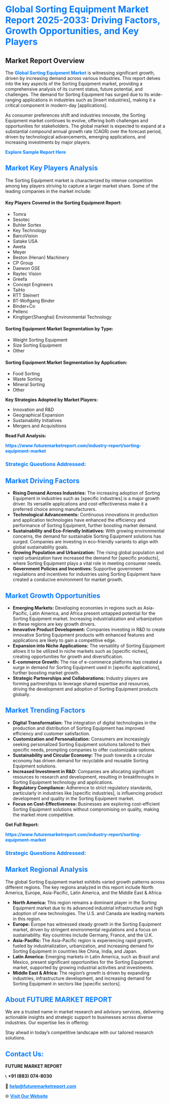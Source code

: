 <h1 style="color: #007BFF;">Global Sorting Equipment Market Report 2025-2033: Driving Factors, Growth Opportunities, and Key Players</h1>

<section id="overview">
<h2>Market Report Overview</h2>
<p>The <a href="https://www.futuremarketreport.com/industry-report/sorting-equipment-market" style="color: #007BFF; text-decoration: none;"><strong>Global Sorting Equipment Market</strong></a> is witnessing significant growth, driven by increasing demand across various industries. This report delves into the key aspects of the Sorting Equipment market, providing a comprehensive analysis of its current status, future potential, and challenges. The demand for Sorting Equipment has surged due to its wide-ranging applications in industries such as [insert industries], making it a critical component in modern-day [applications].</p>
<p>As consumer preferences shift and industries innovate, the Sorting Equipment market continues to evolve, offering both challenges and opportunities for stakeholders. The global market is expected to expand at a substantial compound annual growth rate (CAGR) over the forecast period, driven by technological advancements, emerging applications, and increasing investments by major players.</p>
</section>

<section id="overview">
<p><a href="https://www.futuremarketreport.com/request-sample/reportId=86518" style="color: #007BFF; text-decoration: none;"><strong>Explore Sample Report Here</strong></a></p>
</section>

<section id="key-players">
<h2 style="color: #007BFF;">Market Key Players Analysis</h2>
<p>The Sorting Equipment market is characterized by intense competition among key players striving to capture a larger market share. Some of the leading companies in the market include:</p>
<h4>Key Players Covered in the Sorting Equipment Report:</h4>
<ul><li>Tomra</li><li>Sesotec</li><li>Buhler Sortex</li><li>Key Technology</li><li>BarcoVision</li><li>Satake USA</li><li>Aweta</li><li>Meyer</li><li>Beston (Henan) Machinery</li><li>CP Group</li><li>Daewon GSE</li><li>Raytec Vision</li><li>Greefa</li><li>Concept Engineers</li><li>TaiHo</li><li>RTT Steinert</li><li>BT-Wolfgang Binder</li><li>Binder+Co</li><li>Pellenc</li><li>Kingtiger(Shanghai) Environmental Technology</li></ul>
<h4>Sorting Equipment Market Segmentation by Type:</h4>
<ul><li>Weight Sorting Equipment</li><li>Size Sorting Equipment</li><li>Other</li></ul>

<h4>Sorting Equipment Market Segmentation by Application:</h4>
<ul><li>Food Sorting</li><li>Waste Sorting</li><li>Mineral Sorting</li><li>Other</li></ul>
<p><strong>Key Strategies Adopted by Market Players:</strong></p>
<ul>
<li>Innovation and R&D</li>
<li>Geographical Expansion</li>
<li>Sustainability Initiatives</li>
<li>Mergers and Acquisitions</li>
</ul>
</section>

<section>
<p><strong>Read Full Analysis: </strong></p><a href="https://www.futuremarketreport.com/industry-report/sorting-equipment-market" style="color: #007BFF; text-decoration: none;"><strong>https://www.futuremarketreport.com/industry-report/sorting-equipment-market</strong></a>
<h3 style="color: #007BFF;">Strategic Questions Addressed:</h3>
</section>

<section id="driving-factors">
<h2 style="color: #007BFF;">Market Driving Factors</h2>
<ul>
<li><strong>Rising Demand Across Industries:</strong> The increasing adoption of Sorting Equipment in industries such as [specific industries] is a major growth driver. Its versatile applications and cost-effectiveness make it a preferred choice among manufacturers.</li>
<li><strong>Technological Advancements:</strong> Continuous innovations in production and application technologies have enhanced the efficiency and performance of Sorting Equipment, further boosting market demand.</li>
<li><strong>Sustainability and Eco-Friendly Initiatives:</strong> With growing environmental concerns, the demand for sustainable Sorting Equipment solutions has surged. Companies are investing in eco-friendly variants to align with global sustainability goals.</li>
<li><strong>Growing Population and Urbanization:</strong> The rising global population and rapid urbanization have increased the demand for [specific products], where Sorting Equipment plays a vital role in meeting consumer needs.</li>
<li><strong>Government Policies and Incentives:</strong> Supportive government regulations and incentives for industries using Sorting Equipment have created a conducive environment for market growth.</li>
</ul>
</section>

<section id="growth-opportunities">
<h2 style="color: #007BFF;">Market Growth Opportunities</h2>
<ul>
<li><strong>Emerging Markets:</strong> Developing economies in regions such as Asia-Pacific, Latin America, and Africa present untapped potential for the Sorting Equipment market. Increasing industrialization and urbanization in these regions are key growth drivers.</li>
<li><strong>Innovative Product Development:</strong> Companies investing in R&D to create innovative Sorting Equipment products with enhanced features and applications are likely to gain a competitive edge.</li>
<li><strong>Expansion into Niche Applications:</strong> The versatility of Sorting Equipment allows it to be utilized in niche markets such as [specific niches], creating opportunities for growth and diversification.</li>
<li><strong>E-commerce Growth:</strong> The rise of e-commerce platforms has created a surge in demand for Sorting Equipment used in [specific applications], further boosting market growth.</li>
<li><strong>Strategic Partnerships and Collaborations:</strong> Industry players are forming partnerships to leverage shared expertise and resources, driving the development and adoption of Sorting Equipment products globally.</li>
</ul>
</section>

<section id="trending-factors">
<h2 style="color: #007BFF;">Market Trending Factors</h2>
<ul>
<li><strong>Digital Transformation:</strong> The integration of digital technologies in the production and distribution of Sorting Equipment has improved efficiency and customer satisfaction.</li>
<li><strong>Customization and Personalization:</strong> Consumers are increasingly seeking personalized Sorting Equipment solutions tailored to their specific needs, prompting companies to offer customizable options.</li>
<li><strong>Sustainability and Circular Economy:</strong> The push towards a circular economy has driven demand for recyclable and reusable Sorting Equipment solutions.</li>
<li><strong>Increased Investment in R&D:</strong> Companies are allocating significant resources to research and development, resulting in breakthroughs in Sorting Equipment technology and applications.</li>
<li><strong>Regulatory Compliance:</strong> Adherence to strict regulatory standards, particularly in industries like [specific industries], is influencing product development and quality in the Sorting Equipment market.</li>
<li><strong>Focus on Cost-Effectiveness:</strong> Businesses are exploring cost-efficient Sorting Equipment solutions without compromising on quality, making the market more competitive.</li>
</ul>
</section>

<section>
<p><strong>Get Full Report: </strong></p><a href="https://www.futuremarketreport.com/industry-report/sorting-equipment-market" style="color: #007BFF; text-decoration: none;"><strong>https://www.futuremarketreport.com/industry-report/sorting-equipment-market</strong></a>
<h3 style="color: #007BFF;">Strategic Questions Addressed:</h3>
</section>


<section id="regional-analysis">
<h2 style="color: #007BFF;">Market Regional Analysis</h2>
<p>The global Sorting Equipment market exhibits varied growth patterns across different regions. The key regions analyzed in this report include North America, Europe, Asia-Pacific, Latin America, and the Middle East & Africa:</p>
<ul>
<li><strong>North America:</strong> This region remains a dominant player in the Sorting Equipment market due to its advanced industrial infrastructure and high adoption of new technologies. The U.S. and Canada are leading markets in this region.</li>
<li><strong>Europe:</strong> Europe has witnessed steady growth in the Sorting Equipment market, driven by stringent environmental regulations and a focus on sustainability. Key countries include Germany, France, and the U.K.</li>
<li><strong>Asia-Pacific:</strong> The Asia-Pacific region is experiencing rapid growth, fueled by industrialization, urbanization, and increasing demand for Sorting Equipment in countries like China, India, and Japan.</li>
<li><strong>Latin America:</strong> Emerging markets in Latin America, such as Brazil and Mexico, present significant opportunities for the Sorting Equipment market, supported by growing industrial activities and investments.</li>
<li><strong>Middle East & Africa:</strong> The region’s growth is driven by expanding industries, infrastructure development, and increasing demand for Sorting Equipment in sectors like [specific sectors].</li>
</ul>
</section>

<footer>
<h2 style="color: #007BFF;">About FUTURE MARKET REPORT</h2>
<p>We are a trusted name in market research and advisory services, delivering actionable insights and strategic support to businesses across diverse industries. Our expertise lies in offering:</p>

<p>Stay ahead in today’s competitive landscape with our tailored research solutions.</p>

<h2 style="color: #007BFF;">Contact Us:</h2>
<p><strong>FUTURE MARKET REPORT</strong></p>
<p>📞 <strong>+91 (883) 074-8030</strong></p>
<p>📧 <strong><a href="mailto:help@futuremarketreport.com" style="color: #007BFF;">help@futuremarketreport.com</a></strong></p>
<p>🌐 <strong><a href="https://www.futuremarketreport.com/" style="color: #007BFF;">Visit Our Website</a></strong></p>
</footer>